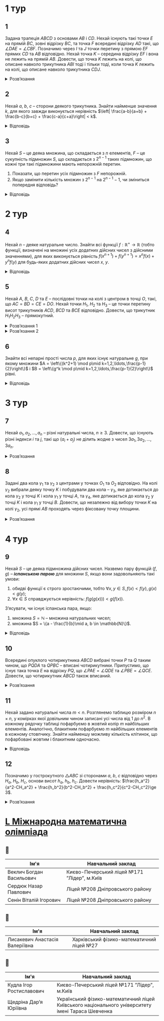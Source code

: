 # 1 тур
## 1
Задана трапеція $ABCD$ з основами $AB$ і $CD$. Нехай існують такі точки $E$ на прямій $BC$, зовні відрізку $BC$, та точка $F$ всередині відрізку $AD$ такі, що $\angle DAE = \angle CBF$. Позначимо через $I$ та $J$ точки перетину з прямою $EF$ прямих $CD$ та $AB$ відповідно. Нехай точка $K$ – середина відрізку $EF$ і вона не лежить на прямій $AB$. Довести, що точка $K$ лежить на колі, що описане навколо трикутника $ABI$ тоді і тільки тоді, коли точка $K$ лежить на колі, що описане навколо трикутника $CDJ$.
<details><summary>Розв’язання</summary>

Нехай розташування точок як на рис.313. З умов задачі $\angle EBF = 180^\circ - \angle CBF = 180^\circ - \angle EAF$, тому чотирикутник $AEBF$ – вписаний. Звідси $AJ \cdot JB = FJ \cdot JF$. Приймаючи це до уваги, точка $I$ лежить на описаному навколо $\triangle ABK$ колі тоді і тільки тоді, коли $IJ \cdot JK = FJ \cdot JF$. Оскільки $IJ = IF + FJ$, $JE = FE - FJ$ та $JK = \frac{1}{2}FE - FJ$, то це означає, що $I$ лежить на описаному навколо $\triangle ABK$ колі тоді і тільки тоді, коли $FJ = \frac{IF\cdot FE }{2IF + FE}$.

Оскільки $AEBF$ – вписаний, та $AB \parallel CD$, то $\angle FEC = \angle FAB = 180^\circ - \angle CDF$, то $CDFE$ також циклічний, тому $ID \cdot IC = IF \cdot IE$. Звідси випливає, що $K$ лежить на описаному навколо $\triangle CDJ$ тоді і тільки тоді, коли $IJ \cdot IK = IF \cdot IE$. Визначаючи відрізки $IJ = IF + FJ$, $IK = IF + \frac{FE}{2}$ та $IE = IF + FE$, ми знаходимо, що $K$ лежить на описаному навколо $\triangle CDJ$ тоді і тільки тоді, коли $FJ = \frac{IF\cdot FE }{2IF + FE}$, що й доводить шукане.

_*Зауваження.*_ На рис.313 показана ситуація, коли точка $B$ на відрізку $CE$. Інший варіант – це точка $C$ лежить на відрізку $BE$. Тоді точка $I$ буде всередині, а точка $J$ – зовні відрізку $FE$, розташування точки $K$ відносно $I$, $J$ може змінюватись.

Так само, можливо при міркуваннях треба буде замість кута $\varphi$ розглянути кут $\pi - \varphi$, там сума може стати різницею. Але цей розв’язок принципово не зміниться, якщо розглянути відстані та кути із знаками.
</details>

## 2
Нехай $a$, $b$, $c$ – сторони деякого трикутника. Знайти найменше значення $k$, для якого завжди виконується нерівність $\left| \frac{a-b}{a+b} + \frac{b-c}{b+c} + \frac{c-a}{c+a}\right| < k$.
<details><summary>Відповідь</summary>

$k = \frac{8\sqrt{2} - 5\sqrt{5}}{3}$
<details><summary>Розв’язання</summary>

Шляхом простих перетворень можемо одержати рівність: $\frac{a-b}{a+b}+ \frac{b-c}{b+c}+\frac{c-a}{c+a} = \frac{a-b}{a+b}\cdot \frac{b-c}{b+c}\cdot\frac{c-a}{c+a}$. Без обмеження загальності будемо вважати, що $a \geq b \geq c$, позначимо $b = c + \alpha$, $a = c + \alpha + \beta$. Для існування такого трикутника необхідно й достатньо, щоб виконувалась умова $\beta < c$. Тоді задана в умові нерівність набуває такого вигляду: $X = \frac{\alpha\beta(\alpha+\beta)}{(2c+\alpha)(2c+\alpha+\beta)(2c+2\alpha+\beta)} < k$. Оскільки $2c > 2\beta$, то $X < \frac{\alpha\beta(\alpha+\beta)}{(2\beta+\alpha)(\alpha+3\beta)(2\alpha+3\beta)} = Y$. Знайдемо таке число $k_1$, при якому $\forall\alpha$, $\beta > 0$ виконується умова $Y \leq k_1$. Перепишемо вираз: $Y = \frac{2\frac{\alpha}{2}((\beta + \frac{\alpha}{2}) - \frac{\alpha}{2})((\beta+\frac{\alpha}{2}) + \frac{\alpha}{2})}{2(\beta+\frac{\alpha}{2})(3(\beta+\frac{\alpha}{2})+\frac{\alpha}{2})(3(\beta+\frac{\alpha}{2})+\frac{\alpha}{2})} \leq k_1$. Покладемо $x=\beta+\frac{\alpha}{2}$, $y=\frac{\alpha}{2}$. Тоді остання нерівність набуде такого вигляду $\frac{y(x+y)(x-y)}{x(3x+y)(3x-y)} \le k_1 \iff \frac{1}{k_1} \le \frac{\left(9(\frac{x}{y})^2 - 1\right)\frac{x}{y}}{(\frac{x}{y})^2-1}$, далі знову позначимо $t = \frac{x}{y} = \frac{2\beta+\alpha}{\alpha} > 1$, тоді $\frac{1}{k_1} \le \frac{(9t^2-1)t}{t^2-1}$. Знайдемо найменше значення функції $f(t) = \frac{(9t^2-1)t}{t^2-1}$ при $t > 1$. Оскільки $f'(t) = \frac{9t^4 - 26t^2 + 1}{(t^2-1)^2}$, то можемо знайти екстремальні точки: $t^2 = \frac{13 \pm 4\sqrt{10}}{9}$, умові $t > 1$ задовольняє лише точка $t_0 = \sqrt{\frac{13+4\sqrt{10}}{9}} = \frac{\sqrt{5}+2\sqrt{2}}{3}$, легко переконатись, що це є шукана точка мінімуму. При цьому $f(t_0) = f\left(\frac{\sqrt{5}+2\sqrt{2}}{3}\right) = 8\sqrt{2}+5\sqrt{5}$, отже $k_1 \ge \frac{1}{8\sqrt{2}+5\sqrt{5}} =\frac{8\sqrt{2}-5\sqrt{5}}{3}$ і $k_1=\frac{8\sqrt{2}-5\sqrt{5}}{3}$.

Доведемо, що $k = k_1$. Очевидним є той факт, що $k \geq k_1$. Припустимо, що $k > k_1$. В попередніх позначеннях: $t_0 = \frac{x_0}{y_0} = \frac{\beta_0 + \frac{1}{2}\alpha_0}{\frac{1}{2}\alpha_0} = \frac{2\beta_0}{\alpha_0}+1 \implies \beta_0 = \frac{(t_0-1)\alpha_0}{2}$. Виберемо $\alpha$ і $\beta$, таким чином, щоб виконувалося співвідношення $\beta_0 = \frac{(t_0-1)\alpha_0}{2}$. Розглянемо функцію $X(c) = \frac{(2\alpha\beta)(\alpha+\beta)}{(2c+\alpha)(2c+\alpha+\beta)(2c+2\alpha+\beta)}$. Вона неперервна у точці $c = \beta$ і $X(\beta) = f(t_0) = 8\sqrt{2}+5\sqrt{5}$, тому $\forall\epsilon > 0 \exists\delta > 0: \forall x\in(\beta - \delta, \beta + \delta) \implies |X(x) - X(\beta)| < \epsilon$. Поклавши $\epsilon = \frac{1}{2}(k_1 - k)$ і взявши деяке $c$ з інтервалу $(\beta, \beta + \delta)$ отримаємо отримаємо деякий трикутник зі сторонами $c$, $b=c+\alpha$, $a=c+\alpha+\beta$, для якого $k_1 > X(c)>k$. Отримане протиріччя доводить, що $k=k_1=\frac{8\sqrt{2}-5\sqrt{5}}{3}$.
</details></details>

## 3
Нехай $S$ – це деяка множина, що складається з $n$ елементів, $F$ – це сукупність підмножин $S$, що складається з $2^{n-1}$ таких підмножин, що кожні три такі підмножини мають непорожній перетин.
1. Показати, що перетин усіх підмножин з $F$ непорожній.
2. Якщо замінити кількість множин з $2^{n-1}$ на $2^{n-1} - 1$, чи зміниться попередня відповідь?
<details><summary>Відповідь</summary>
Відповідь не зміниться.
<details><summary>Розв’язання</summary>

1. Позначимо через $CX$ – доповнення до множини $X$, зрозуміло, що одночасно у множину $F$ не можуть попадати $X$ та $CX$, оскільки усього підмножин $2^n$, то рівно половина попадає до сукупності $F$, звідки з кожної пари $X$ та $CX$ рівно одна входить до $F$.

	Нехай тепер $A,B\in F$. Якщо тепер $C(A\cap B)\in F$, то маємо три множини з $F$, які не перетинаються, що суперечить умові. Таким чином $C(A\cap B)\notin F$, звідки $A \cap B \in F$, тобто множина $F$ замкнена відносно перетину. Таким чином перетин усіх множин повинен належати цій множині, очевидно, що порожня множина не міститься в $F$, звідки й доведено, що перетин усіх множин непорожній.
2. Якщо тепер замінити кількість підмножин з $2^{n-1}$ на $2^{n-1}-1$, то відповідь не зміниться. З попередніх міркувань випливає, що існує множина $D$, для якої ні $D$, ні $CD$ не належать сукупності $F$, але для усіх інших множин $X$, як і раніше – або $X$, або $CX$ належать $F$. Спочатку розглянемо випадок, що існує принаймні одна множина $X \in F$, така що $X$ не містить ні $D$, ні $CD$. Тоді для кожної іншої множини $Y \in F$ множина $X \cap Y$ не містить ні $D$, ні $CD$, тому $C(X \cap Y)$ не співпадає ні з $D$, ні $CD$, а тому, аналогічно доведеному у пункті 1), ми маємо $X \cap Y \in F$. Оскільки $X \cap Y \subset X$, то воно не містить $D$ або $CD$. Продовжуючи аналогічно ми одержимо, що перетин множин не є порожнім.

	Таким чином ми одержали це для кожної множини з $F$, що не містить $D$ чи $CD$. Множини $D$ або $CD$ не можуть бути порожніми, оскільки, якщо це так, то додаючи до усього набору множин $F$ повну множину, то ми одержимо сукупність, що складається з $2^{n-1}$ множин та має непорожній перетин, що безпосередньо випливає з пункту 1).

	Якщо таких множин $X$ не існує, то зараз порахуємо, скільки множин містить у собі $D$ чи $CD$. Усього $2^{|CD|}$ множин містять $D$, та $2^{|D|}$ множин містять $CD$. Але уся множина рахувалася двічі, таким чином усього таким множин $2^{|CD|} + 2^{|D|} - 1$. Так само підраховано множини $D$ та $CD$, які не належать $F$. Звідси $2^{n-1}-1 = |F| \ge 2^{|CD|} + 2^{|D|} - 3$. Нехай $\max\{|D|,|CD|\}=t$, то $2^{n-1} -1 \le 2^t + 2^t -3=2^{t+1}-3$. Це показує, що $t \ge n-1$, оскільки $D$ та $CD$ не порожні, то $t=n-1$. Без обмежень загальності вважаємо, що $|D|=1$, $|CD|=n-1$. Але тоді кожна множина, що містить $CD$, це є або сама множина $CD$, або повна множина. Оскільки $CD$ не міститься в $F$, то лише повна множина може містити $CD$, але ця множина так само містить і $D$. Тобто кожна множина з $F$ містить $C$, що й означає, що перетин усіх множин з $F$ непорожній.
</details></details>

# 2 тур
## 4
Нехай $n$ – деяке натуральне число. Знайти всі функції $f: \mathbb{R}^+ \to \mathbb{R}$ (тобто функції, визначені на множині усіх додатних дійсних чисел з дійсними значеннями), для яких виконується рівність $f(x^{n+1}) + f(y^{n+1}) = x^n f(x) + y^n f(y)$ для будь-яких додатних дійсних чисел $x$, $y$.
<details><summary>Відповідь</summary>

$f(x) = ax$, $a$ – довільне дійсне число.
<details><summary>Розв’язання</summary>

Підставимо $x = y$, отримаємо $f(2x^{n+1}) = 2x^n f(x)$, а тому $2 f(x^{n+1} + y^{n+1}) = 2x^n f(x) + 2y^n f(y) = f(2x^{n+1}) + f(2y^{n+1})$. Замінюючи $x^{n+1}$ і $y^{n+1}$ на $a$ і $b$ відповідно, отримаємо рівність
```math
2 f(a + b) = f(2a) + f(2b). \tag{1}
```
Розглянемо вираз $4 f(a + b + c)$. З одного боку, він дорівнює $2 f(2a) + 2 f(2b + 2c) = 2 f(2a) + f(4b) + f(4c)$, з іншого – $f(4a) + f(4b) + 2 f(2c)$, звідки $f(4a) − 2 f(2a) = f(4c) − 2 f(2c)$. Оскільки $f(2x^{n+1}) = 2x^n f(x)$, то $f(2) = 2 f(1)$ і підставляючи у попередню рівність $x = \frac{a}{2}$, $c = \frac{1}{2}$, матимемо $f(2x) − 2 f(x) = f(2) − 2 f(1) = 0$. Тому, з урахуванням (1), функція $f$ – адитивна. Таким чином, маємо дві умови на $f$: $f(x + y) = f(x) + f(y)$ і $f(x^{n+1}) = x^n f(x)$.

З адитивності $f$ випливає, що $f(kx) = kf(x)$ для $k \in \mathbb{N}$. Нехай $x = t + k$, де $k$ – натуральне. Тоді $f((t + k)^{n+1}) = (t+k)^n f(t+k)$, а отже, $\sum_{i=0}^{n+1} f\left(C^{n+1}_i t^i k^{n+1-i}\right) = (t+k)^n(f(t)+f(k))$, $\sum_{i=0}^{n+1} C_{n+1}^i k^i f(t^{n+1-i}) - (t+k)^n(f(t)+kf(1))=0$. Зафіксуємо $t$ і розглянемо останній вираз як многочлен відносно $k$. Він дорівнює 0 в усіх натуральних точках, а тому він тотожний 0. Знайдемо коефіцієнт при $k^n$. З одного боку, він рівний $C_{n+1}^n f(t) -f(t)- C_n^1 f(1)t$, з іншого він – 0, тому $f(t) = f(1)t$. Розглядаючи довільне $t$, отримаємо $f(t) = at$, де $a = f(1) \in \mathbb{R}$. Безпосередньою перевіркою переконуємось, що $f(x) = ax$ задовольняє умову задачі.
</details></details>

## 5
Нехай $A$, $B$, $C$, $D$ та $E$ – послідовні точки на колі з центром в точці $O$, такі, що $AC = BD = CE = DO$. Нехай точки $H_1$, $H_2$ та $H_3$ – це точки перетину висот трикутників $ACD$, $BCD$ та $BCE$ відповідно. Довести, що трикутник $H_1H_2H_3$ – прямокутний.
<details><summary>Розв’язання 1</summary>

Так як точка $H_1$ – ортоцентр трикутника $ACD$, а $O$ – центр описаного кола цього трикутника, то $\overrightarrow{OH_1} = \overrightarrow{OA} + \overrightarrow{OC} + \overrightarrow{OD}$. Аналогічно, $\overrightarrow{OH_2} = \overrightarrow{OB} + \overrightarrow{OC} + \overrightarrow{OD}$ та $\overrightarrow{OH_3} = \overrightarrow{OB} + \overrightarrow{OC} + \overrightarrow{OE}$. Отже, $\overrightarrow{H_1H_2} = \overrightarrow{OH_2} − \overrightarrow{OH_1} = \overrightarrow{OB} − \overrightarrow{OA}$ та $\overrightarrow{H_2H_3} = \overrightarrow{OH_3} − \overrightarrow{OH_2} = \overrightarrow{OE} − \overrightarrow{OD}$. Скалярний добуток цих векторів дорівнює
```math
\overrightarrow{H_1H_2} \cdot \overrightarrow{H_2H_3} = (\overrightarrow{OB} − \overrightarrow{OA})(\overrightarrow{OE} − \overrightarrow{OD}) = \overrightarrow{OB} \cdot \overrightarrow{OE} − \overrightarrow{OB} \cdot \overrightarrow{OD} − \overrightarrow{OA} \cdot \overrightarrow{OE} + \overrightarrow{OA} \cdot \overrightarrow{OD} = |OB|\cdot|OE|\cos\angle BOE - |OB|\cdot|OD|\cos\angle BOD - |OA|\cdot|OE|\cos\angle AOE + |OA|\cdot|OD|\cos\angle AOD = |OA|^2 (\cos \angle BOE − \cos \angle BOD − \cos \angle AOE + \cos \angle AOD).
```
Трикутники $AOC$ та $COE$ рівносторонні, тому $\angle AOE =120^\circ$. Трикутник $BOD$ також рівносторонній, тому $\angle BOD = 60^\circ$. Отже,
```math
\overrightarrow{H_1H_2} \cdot \overrightarrow{H_2H_3} = |OA|^2 (\cos \angle BOE − \cos 60^\circ − \cos 120^\circ + \cos \angle AOD) = |OA|^2 (\cos \angle BOE + \cos \angle AOD) = 2|OA|^2 \cos \left(\frac{\angle BOE + \angle AOD}{2}\right) \cos \left(\frac{\angle BOE − \angle AOD}{2}\right).
```
Неважко переконатись, що $\angle BOE + \angle AOD = 2 \angle BOD + \angle DOE + \angle AOB$, звідки
```math
\frac{\angle BOE + \angle AOD}{2} = \angle BOD + \frac{\angle DOE + \angle AOD}{2}=60^\circ + \angle DCE + \angle ACB=60^\circ + \angle DCB -\angle ECA = 60^\circ + (180^\circ - 30^\circ) - 120^\circ = 90^\circ,
```
тому $\cos\left(\frac{\angle BOE + \angle AOD}{2}\right) = \cos 90^\circ=0$ і $\overrightarrow{H_1H_2}\cdot \overrightarrow{H_2H_3}=0$, що й завершує доведення.
</details>
<details><summary>Розв’язання 2</summary>

Так як $\angle CH_3B = \angle BEC = \angle BDC = \angle CH_2B$, то точки $C$, $H_3$, $H_2$, $B$ – циклічні. Аналогічно, чотирикутник $CH_1H_2D$ – циклічний.

Ми хочемо показати, що $\angle H_3H_2H_1 = \frac{\pi}{2}$. Але $\angle H_3H_2H_1 = \angle H_3H_2C + \angle CH_2H_1$, тому $\angle H_3H_2C = \angle H_3BC$ та $\angle CH_2H_1 = \angle CDH_1$. Нехай $F$ – точка перетину прямих $BH_3$ та $EC$, $G$ – точка перетину $AC$ та $DH_2$. Треба показати, що $\angle FBC + \angle CDG = \frac{\pi}{2}$. Позначимо ці два кути через $\alpha$ та $\beta$ відповідно. Маємо: $\angle ECB = \frac{\pi}{2} + \alpha$ та $DCA + \frac{\pi}{2} + \beta$. Тому $\alpha + \beta = \angle ECB + \angle DCA - \pi = 2\angle ECA + \angle DCE + \angle ACB - \angle \pi = \frac{\pi}{3} + \angle DCE + \angle ACB$. При цьому $\angle ACB = \angle CAD$, так як чотирикутник $ABCD$ – рівнобічна трапеція. А значить $\angle DCE + \angle ACB = \angle DAE + \angle CAD = \frac{1}{2}\angle COE= 30^\circ$, що й дає $\alpha + \beta = 90^\circ$.
</details>

## 6
Знайти всі непарні прості числа $p$, для яких існує натуральне $g$, при якому множини $A = \left\{(k^2+1) \mod p\mid k=1,2,\ldots,\frac{p-1}{2}\right\}$ і $B = \left\{g^k \mod p\mid k=1,2,\ldots,\frac{p-1}{2}\right\}$ рівні.
<details><summary>Відповідь</summary>

$p = 3$
<details><summary>Розв’язання</summary>

Припустимо, що $g$ ділиться на $p$, тоді $B = \{0\}$, але $2\in A$, тобто рівність множин неможлива. Отже, $(g, p) = 1$. Зауважимо, що $|A| = \frac{p-1}{2}$, тому має бути $|B| = \frac{p-1}{2}$. Якщо для деякого $m$ $g^m \equiv 1 \pmod{1}$, то $|B| \leq m$, а отже, $\frac{p-1}{2} \leq m$, тому можливі лише варіанти $m=\frac{p-1}{2}$, і $m = p - 1$. Розглянемо перший з варіантів. $g^\frac{p-1}{2} \equiv 1 \pmod{p}$, тому $1 \in B = A$, але для всіх $k = \overline{1,\frac{p-1}{2}}$: $(k^2 + 1) \not\equiv 1 \pmod{p}$, тобто цей випадок неможливий.

Нехай тепер $g^{p-1} \equiv 1 \pmod{p}$, і $\forall t = \overline{1, p - 2}$ $g^t \not\equiv 1 \pmod{p}$. Звідси $g^\frac{p-1}{2} \equiv -1 \pmod{p}$ і $\left(\frac{-1}{p}\right)=-1$ (де $\left(\frac{k}{p}\right)$ – символ Лежандра), інакше $0 \in A = B$, що неможливо. Доведемо наступне твердження: якщо $\left(\frac{a}{p}\right) = 1$, то $\left(\frac{a+2}{p}\right) = 1$.

$\left(\frac{a}{p}\right) = 1 \implies a \equiv k^2 \pmod{p} \implies a + 1 \equiv k^2 + 1 \pmod{p} \in A \implies a+1 \in B \implies (-a-1)\pmod{p} \not\in B \implies \forall t=\overline{1,\frac{p-1}{2}}: t^2+1 \not\equiv -a-1 \pmod{p} \implies \left(\frac{-a-2}{p}\right) = -1 \implies \left(\frac{a+2}{p}\right) = 1$. Оскільки $\left(\frac{1}{p}\right) = 1$, то $\left(\frac{2k+1}{p}\right) = 1$, $k = \overline{1, \frac{p-1}{2}}$. З іншого боку, при $p > 3$, $\left(\frac{4}{p}\right) = 1$, звідки $|A| \ge \frac{p-1}{2}+1 > \frac{p-1}{2}$ – протиріччя. Отже, єдиний можливий випадок $p = 3$. В такому випадку можна взяти $g = 2$ і твердження задачі буде виконано. Таким чином, відповідь на питання задачі $p = 3$.
</details></details>

# 3 тур
## 7
Нехай $a_1, a_2, \ldots, a_n$ – різні натуральні числа, $n \geq 3$. Довести, що існують різні індекси $i$ та $j$, такі що $(a_i + a_j)$ не ділить жодне з чисел $3a_1, 3a_2, \ldots, 3a_n$.
<details><summary>Розв’язання</summary>

Без обмеження загальності можна вважати, що $0<a_1<a_2<\ldots<a_n$. Можна також вважати, що $a_1, a_2, \ldots, a_n$ взаємнопрості в сукупності. В іншому випадку поділивши всі числа на їх НСД отримаємо те ж саме питання для нової послідовності, усі члени якої взаємнопрості числа.

Припустимо, що твердження задачі невірне. Тоді $\forall i < n \exists j$, таке що $(a_n + a_i)$ ділить $3a_j$. Якщо $(an + a_i)$ не ділиться на 3, то $(a_n + a_i)$ ділить $a_j$, що неможливо, тому що $0 < a_j \leq a_n < a_n + a_i$. Отже, $(a_n + a_i)$ ділиться на 3 $\forall i = \overline{1, n-1}$, а тому всі $a_1,\ldots,a_{n-1}$ конгруентні $(-a_n)$ по модулю 3.

Далі $a_n$ не ділиться на 3, інакше всі $a_i$ також діляться на 3, що суперечить їх взаємнопростоті. Таким чином, $a_n \equiv r \pmod{3}$, де $r \in \{1,2\}$, і $a_i \equiv 3 - r \pmod{3} \forall i = \overline{1,n-1}$.

Розглянемо суму $a_{n-1} + a_i$, де $i = \overline{1,n-2}$. Така сума буде хоча б одна, оскільки $n \geq 3$. Нехай $j$ такий індекс, що $a_{n-1} + a_i \mid 3a_j$. Зауважимо, що $a_{n-1} + a_i$ не ділиться на 3, оскільки $a_{n-1} + a_i\equiv 2a_i \not\equiv 0 \pmod{3}$. Звідси слідує, що $a_{n-1} + a_i \mid a_j$, а отже $a_{n-1} + a_i \leq a_j$. Оскільки $a_{n-1}<a_j\leq a_n$ то $j=n$. Таким чином, $a_n$ ділиться на всі суми $a_{n-1}+a_i$, де $1\le i\le n-2$ і $a_{n-1}+a_i\leq a_n$.

Нехай $3a_j$ ділиться на $a_n + a_{n-1}$. Якщо $j \leq n-2$, то $a_n + a_{n-1} \leq 3a_j < a_j < a_j + 2a_{n-1}$. Звідси, $a_n<a_{n-1}+a)j$ що суперечить доведеному вище. Отже, $j = n-1$ чи $j = n$.

Розглянемо випадок $j=n-1$. Маємо $3a_{n-1} =k(a_n+a_{n-1})$, де $k$ - ціле, звідки слідує, що $k=1$ ($k\leq 0$ і $j\geq 3$ - суперечать $0<a_{n-1}<a_n$; $k=1$ приводить до $a_{n-1}=2a_n>a_{n-1}$). Отже, $3a_{n-1}=a_n+a_{n-1}$, тобто $a_n=2a_{n-1}$.

Аналогічно, якщо $j=n$, то $3a_n=k(a_n+a_{n-1})$, при деякому цілому $k$, і можливий випадок лише $k=2$. Звідси, $a_n=2a_{n-1}$, і це справедливо для обох можливих випадків $j=n-1$ і $j=n$.

Тепер розглянемо випадок $a_n=2a_{n-1}$. В такому разі, сума $a_{n-1}+a_1$ знаходиться строго між $\frac{a_n}{2}$ і $a_n$. Але $a_{n-1}$ і $a_1$ різні, тому $a_{n-1}+a_1\mid a_n$, а це приводить нас до протиріччя.
</details>


## 8
Задані два кола $\gamma_1$ та $\gamma_2$ з центрами у точках $O_1$ та $O_2$ відповідно. На колі $\gamma_2$ вибрали деяку точку $K$ і побудували два кола – $\gamma_3$, яке дотикається до кола $\gamma_2$ у точці $K$ і кола $\gamma_1$ у точці $A$, та $\gamma_4$, яке дотикається до кола $\gamma_2$ у точці $K$ і кола $\gamma_1$ у точці $B$. Довести, що незалежно від вибору точки $K$ на колі $\gamma_2$, усі прямі $AB$ проходять через фіксовану точку площини.
<details><summary>Розв’язання</summary>

Спочатку випадок, коли кола $\gamma_1 \cap \gamma_2 = \emptyset$. Тоді в основі доведення є така лема.

_**Лема**_. Існує інверсія що переводить два кола, що не перетинаються, у концентричні.

Для доведення леми достатньо розглянути інверсію в одній з точок перетину прямої що сполучає центри кіл з колом ортогональним до них.

Переведемо кола $\gamma_1$, $\gamma_2$ у концентричні інверсією з центром у точці $I$. (рис.314). Точки $A'$, $B'$ будуть діаметрально протилежними у колі $\gamma_2$. Коло описане навколо $A'B'I$ буде проходити через точку $C'$. Її розташування не залежить від $K'$, адже
$OC' = \frac{OA'\cdot OOB'}{OI}$. Прообраз кола описаного навколо $A'B'I$ – пряма $AB$, а точки $C'$ – певна фіксована точка $C$.

Випадок, якщо кола перетинаються також можна довести за допомогою інверсії.
</details></details>

# 4 тур
## 9
Нехай $S$ – це деяка підмножина дійсних чисел. Назвемо пару функцій $(f, g)$ – _**іспанською парою**_ для множини $S$, якщо вони задовольняють такі умови:
1. обидві функції є строго зростаючими, тобто $\forall x, y \in S, f(x) < f(y), g(x) < g(y)$;
2. $\forall x \in S$ справджується нерівність: $f(g(g(x))) < g(f(x))$.

З’ясувати, чи існує іспанська пара, якщо:
1. множина $S = \mathbb{N}$ – множина натуральних чисел;
2. множина $S = \{a - \frac{1}{b}\mid a, b \in \mathbb{N}\}$.
<details><summary>Відповідь</summary>

1. не існує;
2. існує.
<details><summary>Розв’язання</summary>

1. Впровадимо такі позначення: $g_k(x) = \underbrace{g(g(\ldots g(x)\ldots))}_k$, $k \in \mathbb{N}$, $g_0(x) = x$. Припустимо, що існує іспанська пара для $S = \mathbb{N}$. З властивості 1) $\forall x\in\mathbb{N}$ $f(x) \geq x$, $g(x) \geq x$. Ми стверджуємо, що
$g_k(x) \leq f(x)$ $\forall k \geq 0$ та $\forall x \in \mathbb{N}$. Доведемо це ММІ. Для випадку $k=0$ усі вже доведене: $f(x) \geq x = g_0(x)$, для індукційного переходу достатньо скористатися умовою 2): $g(g_{k+1}(x)) = g_k(g(x)) \leq f(g_2(x)) < g(f(x))> \implies g_{k+1}(x) < f(x)$ з монотонного зростання функції. Таким чином припущення доведене.

	Якщо $g(x) \equiv x$, то $f(g(g(x))) = f(x) = g(f(x))$, що суперечить умові 2). Це означає, що $\exists x_0 \in \mathbb{N}$: $x_0 < g(x_0)$. Розглянемо послідовність $x_0, x_1, \ldots$, де $x_k = g_k(x_0)$. Вона зростаюча, бо $x_0 < g(x_0) = x_1$, та розуміємо: при $x_k < x_{k+1}$ $x_{k+1} = g(x_k) < g(x_{k+1}) = x_{k+2}$. Але це означає, що значення $f(x_0)$ не визначене, бо за доведеним з одного боку $g_{k+1}(x_0) < f(x_0)$, а з іншого – у лівій частині нескінченно зростаюча послідовність. Одержана суперечність завершує доведення.

2. Наведемо один приклад іспанської пари функцій для такої множини: $f(a -\frac{1}{b})=a+1-\frac{1}{b}$, $g(a-\frac{1}{b}) = a - \frac{1}{b+3^a}$. Ці функції очевидно зростаючі. Залишається перевірити умову 2). $f(g(g(a-\frac{1}{b}))) = a+1-\frac{1}{b+2\cdot 3^a}<a+1 -\frac{1}{b+3^{a+1}} = g(f(a-\frac{1}{b}))$

_**Зауваження.**_ Існують і інші приклади таких іспанських пар, наприклад, $f(a-\frac{1}{b}) = 3a-\frac{1}{b}$, $g(a-\frac{1}{b}) = a - \frac{1}{a + b}$, можна також виписати більш загальні умови на такі пари.
</details></details>

## 10
Всередині опуклого чотирикутника $ABCD$ вибрані точки $P$ та $Q$ таким чином, що $PQDA$ та $QPBC$ – вписані чотирикутники. Припустимо, що існує така точка $E$ на відрізку $PQ$, що $\angle PAE = \angle QDE$ та $\angle PBE = \angle QCE$. Довести, що чотирикутник $ABCD$ також вписаний.
<details><summary>Розв’язання</summary>

Нехай $F$ – така точка на відрізку $AD$, що $EF || AP$. За умовою $PQDA$ – вписаний. Якщо точка $F$ належить відрізку $AD$, то $\angle EFD = \angle PAD =180^\circ - \angle EQD$, точки $F$, $Q$ – по різні боки від прямої $DE \implies EFDQ$ – вписаний. Якщо ж $D$ належить відрізку $AF$, то аналогічно міркуючи, бачимо, що $\angle EFD = \angle EQD$, тоді точки $F$, $Q$ по один бік від прямої $DE$, тому $EDFQ$ – вписаний (рис.315).

У обох випадках маємо рівність $\angle EFQ = \angle EDQ = \angle PAE$, звідки випливає, що $FQ || AE$, тому трикутники $EFQ$ та $PAE$ – гомотетичні, або більш строго, $\triangle EFQ$ є образом $\triangle PAE$ при відображенні $f$, яке перетворює точки $P$, $E$ відповідно у точки $E$, $Q$. Тобто це є гомотетія або паралельний перенос. Зазначимо, що відображення $f$ однозначно визначається розташуванням точок $P$, $E$, $Q$.

Нехай тепер $G$ така точка на прямій $BC$, що $EG || PB$. Повністю аналогічно маємо, що $\triangle EGQ$ є образом $\triangle PBE$ при тому самому відображенні $f$. Тобто це відображення перетворює точки $A$, $P$, $B$, $E$ у точки $F$, $E$, $G$, $Q$ відповідно.

Якщо $PE \neq QE$, то $f$ – гомотетія з центром у деякій точці $X = AF \cap PE \cap BG$. Тому й $AG \cap PQ \cap BC = X$. Оскільки за умовою чотирикутники $PQDA$ та $QPBC$ – вписані, то $XA \cdot XD = XP \cdot XQ = XB \cdot XC$, звідки й випливає, що чотирикутник $ABCD$ – вписаний.

І останній випадок, коли $PE = QE$, то $f$ – паралельний перенос, тому $AD || PQ || BC$, тобто $PQDA$ та $QPBC$ – вписані трапеції, тому вони рівнобічні, звідки й $ABCD$ – рівнобічна трапеція, а тому є вписаним чотирикутником.
</details></details>

## 11
Нехай задано натуральні числа $m < n$. Розглянемо таблицю розміром $n \times n$, у комірках якої довільним чином записані усі числа від 1 до $n^2$. В кожному рядочку таблиці пофарбуємо в жовтий колір $m$ найбільших елементів. Аналогічно, блакитним пофарбуємо $m$ найбільших елементів в кожному стовпчику. Знайти найменшу можливу кількість клітинок, що пофарбовані жовтим і блакитним одночасно.
<details><summary>Відповідь</summary>

$m^2$
<details><summary>Розв’язання</summary>

Назвемо зеленою клітинку, що пофарбована жовтим і блакитним кольорами одночасно, і позначимо кількість зелених клітинок в таблиці $A$ через $m(A)$ ($A$ – наша таблиця). Покажемо, що $m(A)\ge m^2$. Упорядкуємо числа в $j$ - ому стовпчику за спаданням:
$a_1^{(j)} > a_2^{(j)} >\ldots > a_n^{(j)}$, і без втрати загальності будемо вважати, що $x = a_{m+1}^{(1)} = \max_{1 \leq j \leq n} a_{m+1}^{(j)}$. Припустимо, що існує хоча б одна блакитна, але не жовта клітинка в першому стовпчику. Нехай $a = a_k^{(1)}$ – число записане в цій клітинці. Зауважимо, що $k \leq m$. Виберемо $m$ - те за величиною число, що записане в тому ж рядочку що і $a$, та позначимо його $b = a_i^{(l)}$. Оскільки число $a$ не жовте, то $b > a$. Нехай $y = a_{m+1}^{(l)}$, тоді за припущенням маємо $b > a > x > y$. Далі поміняємо числа $a$ і $b$ місцями і позначимо отриману таблицю $A'$. Умова $b > a > x > y$ означає, що клітинки з $x$ та $y$ залишилися не блакитними після перестановки. Також це означає, що клітинки з $b$ є зеленими в таблицях $A$ і $A'$. Продовжуючи цей процес отримаємо таблицю $A''$, таку що всі блакитні клітинки в першому стовпчику також зелені.

Тепер викинемо з розгляду перший стовпчик таблиці. Проведемо аналогічні міркування з другим стовпчиком, третім і так далі до $m$. За $m$ кроків отримаємо таблицю, в якій всі блакитні клітинки в перших $m$ стовпчиках зелені, а це означає, що $m(A)^2 \geq m$. Залишається побудувати таблицю $A$, для якої $m(A) \ge m^2$. Прикладом може слугувати таблиця у якої $j$-ий елемент в $i$-му стовпчику дорівнює $(j−1)n + i$.
</details></details>

## 12
Позначимо у гострокутного $\triangle ABC$ зі сторонами $a$, $b$, $c$ відповідно через $H_a$, $H_b$, $H_c$, основи висот $h_a$, $h_b$, $h_c$. Довести нерівність: $\frac{h_a^2}{a^2-CH_a^2} + \frac{h_b^2}{b^2-CH_b^2} + \frac{h_c^2}{c^2-CH_c^2}\ge 3$.
<details><summary>Розв’язання</summary>

Без обмеження загальності розгляду будемо вважати, що діаметр описаного кола дорівнює 1, тоді $a=\sin\alpha$, $b=\sin\beta$, $c=\sin\gamma$, тоді $a = \sin\alpha = \sin(\pi − (\beta + \gamma )) = \sin \beta \cos\gamma + \cos \beta \sin \gamma$ і $CH_a = \sin \beta \cos\gamma$, тобто $a^2 = CH_a^2 = (a-CH_a)(a+CH_a)= (\sin \gamma \cos \beta)(\cos \beta \sin \gamma + 2\sin \beta \cos\gamma)$, тому $\frac{h_a^2}{a^2-CH_a^2} = \frac{\sin^2\beta\sin^2\gamma}{(\sin \gamma \cos \beta)(\cos \beta \sin \gamma + 2\sin \beta \cos\gamma)} = \frac{\tan^2\beta\tan\gamma}{\tan\gamma+2\tan\beta}$. Позначимо $x = \tan\alpha,\ldots$, тоді нерівність з умови перетвориться на таку: $\frac{y^2z}{2y+z}+\frac{z^2x}{2z+x}+\frac{x^2y}{2x+y}\ge 3$, при цьому з властивостей тангенсів кутів трикутника $xyz = x + y + z$. За нерівністю між середніми
```math
\frac{y^2z}{2y+z}+\frac{z^2x}{2z+x}+\frac{x^2y}{2x+y} \ge 3\sqrt[3]{\frac{(xyz)^3}{(2x+y)(2y+z)(2z+x)}} = \sqrt[3]{\frac{(3(x+y+z))^3}{(2x+y)(2y+z)(2z+x)}} = \sqrt[3]{\frac{((2x+y)+(2y+z)+(2z+x))^3}{(2x+y)(2y+z)(2z+x)}} \ge \sqrt[3]{\frac{27(2x+y)(2y+z)(2z+x)}{(2x+y)(2y+z)(2z+x)}}=3,
```
що й треба було довести.
</details>

# [L Міжнародна математична олімпіада](http://imo-official.org/team_r.aspx?code=UKR&year=2009)
## 🥇
|Ім'я|Навчальний заклад|
|---|---|
|Веклич Богдан Васильович|Києво-Печерський ліцей №171 ”Лідер”, м.Київ|
|Сердюк Назар Павлович|Ліцей №208 Дніпровського району|
|Сенін Віталій Ігорович|Ліцей №208 Дніпровського району|
## 🥈
|Ім'я|Навчальний заклад|
|---|---|
|Лисакевич Анастасія Валеріївна|Харківський фізико-математичний ліцей №27|
## 🥉
|Ім'я|Навчальний заклад|
|---|---|
|Кудла Ігор Ростиславович|Києво-Печерський ліцей №171 ”Лідер”, м.Київ|
|Щедріна Дар’я Юріївна|Український фізико-математичний ліцей Київського національного університету імені Тараса Шевченка|
